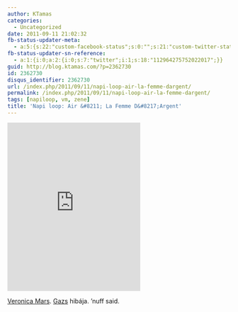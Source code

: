 ```yaml
---
author: KTamas
categories:
  - Uncategorized
date: 2011-09-11 21:02:32
fb-status-updater-meta:
  - a:5:{s:22:"custom-facebook-status";s:0:"";s:21:"custom-twitter-status";s:0:"";s:7:"fb-push";s:1:"1";s:7:"tw-push";s:1:"1";s:4:"push";s:1:"1";}
fb-status-updater-sn-reference:
  - a:1:{i:0;a:2:{i:0;s:7:"twitter";i:1;s:18:"112964275752022017";}}
guid: http://blog.ktamas.com/?p=2362730
id: 2362730
disqus_identifier: 2362730
url: /index.php/2011/09/11/napi-loop-air-la-femme-dargent/
permalink: /index.php/2011/09/11/napi-loop-air-la-femme-dargent/
tags: [napiloop, vm, zene]
title: 'Napi loop: Air &#8211; La Femme D&#8217;Argent'
---
```


<iframe src="https://open.spotify.com/embed/track/3ZzhV6JIDKWvWR7wiKWD0C" width="300" height="380" frameborder="0" allowtransparency="true" allow="encrypted-media"></iframe>

[Veronica Mars](http://www.youtube.com/watch?v=ZHSkgFgct6E). [Gazs](http://bergengocia.net/) hibája. &#8217;nuff said.
